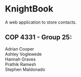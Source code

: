 # KnightBook
A web application to store contacts. 

## COP 4331 - Group 25:  
Adrian Cooper  
Ashley Voglewede  
Hannah Graves  
Prathik Ramesh  
Stephen Maldonado  
